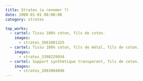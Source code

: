 ```yaml
---
title: Strates (a renomer ?)
date: 2000-01-01 00:00:00
category: strates

top_works:
  - cartel: Tissu 100% coton, fils de coton.
    images:
      - strates_3661001325
  - cartel: Tissu 100% coton, fils de métal, fils de coton.
    images:
      - strates_3398229934
  - cartel: Support synthétique transparent, fils de coton.
    images:
      - strates_2093004896
---
```

